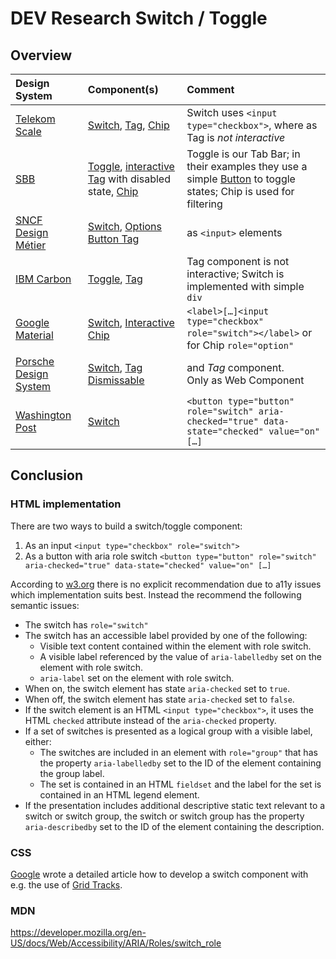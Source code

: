 <!-- markdownlint-disable-file MD013 -->

# DEV Research Switch / Toggle

## Overview

| Design System                                                                           | Component(s)                                                                                                                                                                                                                                                                | Comment                                                                                                                                                                        |
| :-------------------------------------------------------------------------------------- | :-------------------------------------------------------------------------------------------------------------------------------------------------------------------------------------------------------------------------------------------------------------------------- | :----------------------------------------------------------------------------------------------------------------------------------------------------------------------------- |
| [Telekom Scale](https://telekom.github.io/scale)                                        | [Switch](https://telekom.github.io/scale/?path=/docs/components-switch--standard), [Tag](https://telekom.github.io/scale/?path=/docs/components-tag--standard), [Chip](https://telekom.github.io/scale/?path=/docs/components-chip--standard)                               | Switch uses `<input type="checkbox">`, where as Tag is _not interactive_                                                                                                       |
| [SBB](https://angular.app.sbb.ch/angular/components/)                                  | [Toggle](https://angular.app.sbb.ch/angular/components/toggle/examples), [interactive Tag](https://angular.app.sbb.ch/angular/components/tag/examples) with disabled state, [Chip](https://angular.app.sbb.ch/angular/components/chips/examples)                            | Toggle is our Tab Bar; in their examples they use a simple [Button](https://angular.app.sbb.ch/angular/components/badge/examples) to toggle states; Chip is used for filtering |
| [SNCF Design Métier](https://designmetier-bootstrap.sncf.fr/)                           | [Switch](https://designmetier-bootstrap.sncf.fr/docs/4.3/components/checkboxes-and-radios/), [Options](https://designmetier-bootstrap.sncf.fr/docs/4.3/components/checkboxes-and-radios/) [Button Tag](https://designmetier-bootstrap.sncf.fr/docs/4.3/components/buttons/) | as `<input>` elements                                                                                                                                                          |
| [IBM Carbon](https://carbondesignsystem.com/components)                                 | [Toggle](https://carbondesignsystem.com/components/toggle/usage/), [Tag](https://carbondesignsystem.com/components/tag/usage/)                                                                                                                                              | Tag component is not interactive; Switch is implemented with simple `div`                                                                                                      |
| [Google Material](https://material-web.dev/components)                                  | [Switch](https://material-web.dev/components/switch), [Interactive Chip](https://material-web.dev/components/chip/#interactive-demo)                                                                                                                                        | `<label>[…]<input type="checkbox" role="switch"></label>` or for Chip `role="option"`                                                                                          |
| [Porsche Design System](https://designsystem.porsche.com/v3/components/switch/examples) | [Switch](https://designsystem.porsche.com/v3/components/switch/examples), [Tag Dismissable](https://designsystem.porsche.com/v3/components/tag-dismissible/examples)                                                                                                        | and _Tag_ component.<br/>Only as Web Component                                                                                                                                 |
| [Washington Post](https://build.washingtonpost.com/components)                          | [Switch](https://build.washingtonpost.com/components/switch)                                                                                                                                                                                                                | `<button type="button" role="switch" aria-checked="true" data-state="checked" value="on" […]`                                                                                  |

## Conclusion

### HTML implementation

There are two ways to build a switch/toggle component:

1. As an input `<input type="checkbox" role="switch">`
2. As a button with aria role switch `<button type="button" role="switch" aria-checked="true" data-state="checked" value="on" […]`

According to [w3.org](https://www.w3.org/WAI/ARIA/apg/patterns/switch/) there is no explicit recommendation due to a11y issues which implementation suits best. Instead the recommend the following semantic issues:

-   The switch has `role="switch"`
-   The switch has an accessible label provided by one of the following:
    -   Visible text content contained within the element with role switch.
    -   A visible label referenced by the value of `aria-labelledby` set on the element with role switch.
    -   `aria-label` set on the element with role switch.
-   When on, the switch element has state `aria-checked` set to `true`.
-   When off, the switch element has state `aria-checked` set to `false`.
-   If the switch element is an HTML `<input type="checkbox">`, it uses the HTML `checked` attribute instead of the `aria-checked` property.
-   If a set of switches is presented as a logical group with a visible label, either:
    -   The switches are included in an element with `role="group"` that has the property `aria-labelledby` set to the ID of the element containing the group label.
    -   The set is contained in an HTML `fieldset` and the label for the set is contained in an HTML legend element.
-   If the presentation includes additional descriptive static text relevant to a switch or switch group, the switch or switch group has the property `aria-describedby` set to the ID of the element containing the description.

### CSS

[Google](https://web.dev/building-a-switch-component/) wrote a detailed article how to develop a switch component with e.g. the use of [Grid Tracks](https://developer.mozilla.org/en-US/docs/Glossary/Grid_Tracks).

### MDN

<https://developer.mozilla.org/en-US/docs/Web/Accessibility/ARIA/Roles/switch_role>
